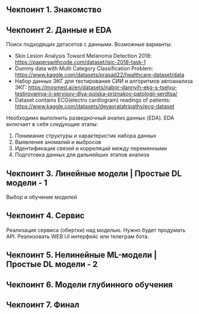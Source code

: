 ## Чекпоинт 1. Знакомство
## Чекпоинт 2. Данные и EDA
Поиск подходящих датасетов с данными. 
Возможные варианты:
* Skin Lesion Analysis Toward Melanoma Detection 2018: https://paperswithcode.com/dataset/isic-2018-task-1
* Dummy data with Multi Category Classification Problem: https://www.kaggle.com/datasets/prasad22/healthcare-dataset/data
* Набор данных ЭКГ для тестирования СИИ и алгоритмов автоанализа ЭКГ:
https://mosmed.ai/en/datasets/nabor-dannyih-ekg-s-tselyu-testirovaniya-ii-servisov-dlya-poiska-priznakov-patologij-serdtsa/
* Dataset contains ECG(electro cardiogram) readings of patients: https://www.kaggle.com/datasets/devavratatripathy/ecg-dataset

Необходимо выполнить разведночный анализ данных (EDA). 
EDA включает в себя следующие этапы:
1. Понимание структуры и характеристик набора данных
2. Выявление аномалий и выбросов
3. Идентификация связей и корреляций между переменными
4. Подготовка данных для дальнейших этапов анализа

##  Чекпоинт 3. Линейные модели | Простые DL модели - 1
Выбор и обучение моделей
##  Чекпоинт 4. Сервис
Реализация сервиса (обертки) над моделью. Нужно будет продумать API. Реализовать WEB UI интерфейс или телеграм бота. 
##  Чекпоинт 5. Нелинейные ML-модели | Простые DL модели - 2
##  Чекпоинт 6. Модели глубинного обучения
##  Чекпоинт 7. Финал
